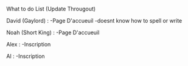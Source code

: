What to do List (Update Througout)

David (Gaylord) :
-Page D'accueuil
-doesnt know how to spell or write

Noah (Short King) :
-Page D'accueuil

Alex :
-Inscription

Al :
-Inscription
